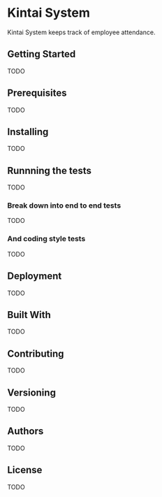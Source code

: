 # Kintai System

Kintai System keeps track of employee attendance.

## Getting Started

TODO

## Prerequisites

TODO

## Installing

TODO

## Runnning the tests

TODO

### Break down into end to end tests

TODO

### And coding style tests

TODO

## Deployment

TODO

## Built With

TODO

## Contributing

TODO

## Versioning

TODO

## Authors

TODO

## License

TODO

